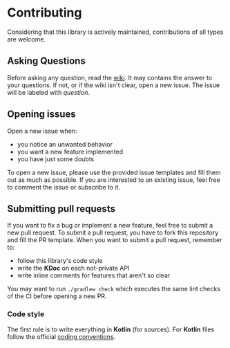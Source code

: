 Contributing
======
Considering that this library is actively maintained, contributions of all types are welcome.

Asking Questions
-------
Before asking any question, read the [wiki](https://github.com/fondesa/RecyclerViewDivider/wiki).
It may contains the answer to your questions.
If not, or if the wiki isn't clear, open a new issue. The issue will be labeled with _question_.


Opening issues
-------
Open a new issue when:
- you notice an unwanted behavior
- you want a new feature implemented
- you have just some doubts 

To open a new issue, please use the provided issue templates and fill them out as much as possible.
If you are interested to an existing issue, feel free to comment the issue or subscribe to it.


Submitting pull requests
-------
If you want to fix a bug or implement a new feature, feel free to submit a new pull request.
To submit a pull request, you have to fork this repository and fill the PR template.
When you want to submit a pull request, remember to:
- follow this library's code style
- write the **KDoc** on each not-private API
- write inline comments for features that aren't so clear

You may want to run `./gradlew check` which executes the same lint checks of the CI before opening a new PR. 

### Code style
The first rule is to write everything in **Kotlin** (for sources).
For **Kotlin** files follow the official [coding conventions](https://kotlinlang.org/docs/reference/coding-conventions.html).